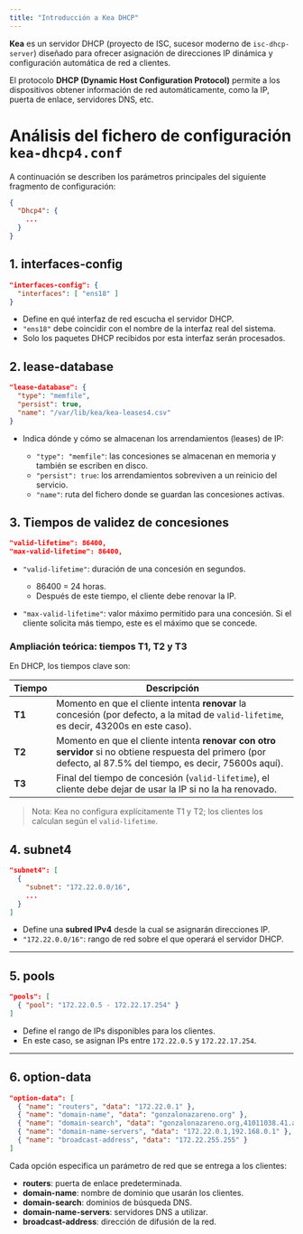 ```yaml
---
title: "Introducción a Kea DHCP"
---
```


**Kea** es un servidor DHCP (proyecto de ISC, sucesor moderno de `isc-dhcp-server`) diseñado para ofrecer asignación de direcciones IP dinámica y configuración automática de red a clientes.

El protocolo **DHCP (Dynamic Host Configuration Protocol)** permite a los dispositivos obtener información de red automáticamente, como la IP, puerta de enlace, servidores DNS, etc.

# Análisis del fichero de configuración `kea-dhcp4.conf`

A continuación se describen los parámetros principales del siguiente fragmento de configuración:

```json
{
  "Dhcp4": {
    ...
  }
}
```


## 1. interfaces-config

```json
"interfaces-config": {
  "interfaces": [ "ens18" ]
}
```

* Define en qué interfaz de red escucha el servidor DHCP.
* `"ens18"` debe coincidir con el nombre de la interfaz real del sistema.
* Solo los paquetes DHCP recibidos por esta interfaz serán procesados.


## 2. lease-database

```json
"lease-database": {
  "type": "memfile",
  "persist": true,
  "name": "/var/lib/kea/kea-leases4.csv"
}
```

* Indica dónde y cómo se almacenan los arrendamientos (leases) de IP:

  * `"type": "memfile"`: las concesiones se almacenan en memoria y también se escriben en disco.
  * `"persist": true`: los arrendamientos sobreviven a un reinicio del servicio.
  * `"name"`: ruta del fichero donde se guardan las concesiones activas.


## 3. Tiempos de validez de concesiones

```json
"valid-lifetime": 86400,
"max-valid-lifetime": 86400,
```

* `"valid-lifetime"`: duración de una concesión en segundos.

  * 86400 = 24 horas.
  * Después de este tiempo, el cliente debe renovar la IP.

* `"max-valid-lifetime"`: valor máximo permitido para una concesión. Si el cliente solicita más tiempo, este es el máximo que se concede.

### Ampliación teórica: tiempos T1, T2 y T3

En DHCP, los tiempos clave son:

| Tiempo | Descripción                                                                                                                                                    |
| ------ | -------------------------------------------------------------------------------------------------------------------------------------------------------------- |
| **T1** | Momento en que el cliente intenta **renovar** la concesión (por defecto, a la mitad de `valid-lifetime`, es decir, 43200s en este caso).                       |
| **T2** | Momento en que el cliente intenta **renovar con otro servidor** si no obtiene respuesta del primero (por defecto, al 87.5% del tiempo, es decir, 75600s aquí). |
| **T3** | Final del tiempo de concesión (`valid-lifetime`), el cliente debe dejar de usar la IP si no la ha renovado.                                                    |

> Nota: Kea no configura explícitamente T1 y T2; los clientes los calculan según el `valid-lifetime`.


## 4. subnet4

```json
"subnet4": [
  {
    "subnet": "172.22.0.0/16",
    ...
  }
]
```

* Define una **subred IPv4** desde la cual se asignarán direcciones IP.
* `"172.22.0.0/16"`: rango de red sobre el que operará el servidor DHCP.

---

## 5. pools

```json
"pools": [
  { "pool": "172.22.0.5 - 172.22.17.254" }
]
```

* Define el rango de IPs disponibles para los clientes.
* En este caso, se asignan IPs entre `172.22.0.5` y `172.22.17.254`.

---

## 6. option-data

```json
"option-data": [
  { "name": "routers", "data": "172.22.0.1" },
  { "name": "domain-name", "data": "gonzalonazareno.org" },
  { "name": "domain-search", "data": "gonzalonazareno.org,41011038.41.andared.ced.junta-andalucia.es" },
  { "name": "domain-name-servers", "data": "172.22.0.1,192.168.0.1" },
  { "name": "broadcast-address", "data": "172.22.255.255" }
]
```

Cada opción especifica un parámetro de red que se entrega a los clientes:

* **routers**: puerta de enlace predeterminada.
* **domain-name**: nombre de dominio que usarán los clientes.
* **domain-search**: dominios de búsqueda DNS.
* **domain-name-servers**: servidores DNS a utilizar.
* **broadcast-address**: dirección de difusión de la red.


